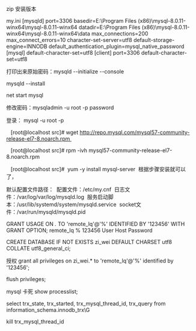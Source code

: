 zip 安装版本

my.ini
	[mysqld]
	port=3306
	basedir=E:\\Program Files (x86)\\mysql-8.0.11-winx64\\mysql-8.0.11-winx64
	datadir=E:\\Program Files (x86)\\mysql-8.0.11-winx64\\mysql-8.0.11-winx64\\data
	max_connections=200
	max_connect_errors=10
	character-set-server=utf8
	default-storage-engine=INNODB
	default_authentication_plugin=mysql_native_password
	[mysql]
	default-character-set=utf8
	[client]
	port=3306
	default-character-set=utf8


打印出来原始密码：mysqld --initialize --console

mysqld --install

net start mysql

修改密码：mysqladmin -u root -p password

登录： mysql -u root -p


   [root@localhost src]# wget http://repo.mysql.com/mysql57-community-release-el7-8.noarch.rpm 

   [root@localhost src]# rpm -ivh mysql57-community-release-el7-8.noarch.rpm 

   [root@localhost src]#  yum -y install mysql-server 
根据步骤安装就可以了，

默认配置文件路径： 
配置文件：/etc/my.cnf 
日志文件：/var/log/var/log/mysqld.log 
服务启动脚本：/usr/lib/systemd/system/mysqld.service 
socket文件：/var/run/mysqld/mysqld.pid


GRANT USAGE ON *.* TO 'remote_lq'@'%' IDENTIFIED BY '123456' WITH GRANT OPTION;
remote_lq   %   123456
User       Host  Password

CREATE DATABASE IF NOT EXISTS zi_wei DEFAULT CHARSET utf8 COLLATE utf8_general_ci;



授权
grant all privileges on zi_wei.* to 'remote_lq'@'%' identified by '123456';

flush privileges;

mysql 卡死
show processlist;

select trx_state, trx_started, trx_mysql_thread_id, trx_query from information_schema.innodb_trx\G

kill trx_mysql_thread_id